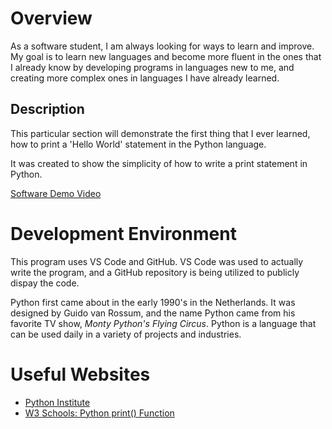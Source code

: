 # Overview

As a software student, I am always looking for ways to learn and improve. My goal is to learn new languages and become more fluent in the ones that I already know by developing programs in languages new to me, and creating more complex ones in languages I have already learned.  

## Description

This particular section will demonstrate the first thing that I ever learned, how to print a 'Hello World' statement in the Python language. 

It was created to show the simplicity of how to write a print statement in Python. 

[Software Demo Video](https://youtu.be/br3cHXtR0XU)

# Development Environment

This program uses VS Code and GitHub. VS Code was used to actually write the program, and a GitHub repository is being utilized to publicly dispay the code.

Python first came about in the early 1990's in the Netherlands. It was designed by  Guido van Rossum, and the name Python came from his favorite TV show, *Monty Python's Flying Circus*. Python is a language that can be used daily in a variety of projects and industries.  

# Useful Websites

* [Python Institute](https://pythoninstitute.org/about-python)
* [W3 Schools: Python print() Function](https://www.w3schools.com/python/ref_func_print.asp)